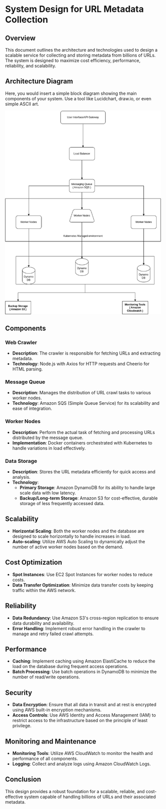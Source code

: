 # System Design for URL Metadata Collection

## Overview
This document outlines the architecture and technologies used to design a scalable service for collecting and storing metadata from billions of URLs. The system is designed to maximize cost efficiency, performance, reliability, and scalability.

## Architecture Diagram
Here, you would insert a simple block diagram showing the main components of your system. Use a tool like Lucidchart, draw.io, or even simple ASCII art.

![Architecture Diagram](BRIDG.drawio.png)

## Components

### Web Crawler
- **Description**: The crawler is responsible for fetching URLs and extracting metadata.
- **Technology**: Node.js with Axios for HTTP requests and Cheerio for HTML parsing.

### Message Queue
- **Description**: Manages the distribution of URL crawl tasks to various worker nodes.
- **Technology**: Amazon SQS (Simple Queue Service) for its scalability and ease of integration.

### Worker Nodes
- **Description**: Perform the actual task of fetching and processing URLs distributed by the message queue.
- **Implementation**: Docker containers orchestrated with Kubernetes to handle variations in load effectively.

### Data Storage
- **Description**: Stores the URL metadata efficiently for quick access and analysis.
- **Technology**:
  - **Primary Storage**: Amazon DynamoDB for its ability to handle large scale data with low latency.
  - **Backup/Long-term Storage**: Amazon S3 for cost-effective, durable storage of less frequently accessed data.

## Scalability
- **Horizontal Scaling**: Both the worker nodes and the database are designed to scale horizontally to handle increases in load.
- **Auto-scaling**: Utilize AWS Auto Scaling to dynamically adjust the number of active worker nodes based on the demand.

## Cost Optimization
- **Spot Instances**: Use EC2 Spot Instances for worker nodes to reduce costs.
- **Data Transfer Optimization**: Minimize data transfer costs by keeping traffic within the AWS network.

## Reliability
- **Data Redundancy**: Use Amazon S3's cross-region replication to ensure data durability and availability.
- **Error Handling**: Implement robust error handling in the crawler to manage and retry failed crawl attempts.

## Performance
- **Caching**: Implement caching using Amazon ElastiCache to reduce the load on the database during frequent access operations.
- **Batch Processing**: Use batch operations in DynamoDB to minimize the number of read/write operations.

## Security
- **Data Encryption**: Ensure that all data in transit and at rest is encrypted using AWS built-in encryption mechanisms.
- **Access Controls**: Use AWS Identity and Access Management (IAM) to restrict access to the infrastructure based on the principle of least privilege.

## Monitoring and Maintenance
- **Monitoring Tools**: Utilize AWS CloudWatch to monitor the health and performance of all components.
- **Logging**: Collect and analyze logs using Amazon CloudWatch Logs.

## Conclusion
This design provides a robust foundation for a scalable, reliable, and cost-effective system capable of handling billions of URLs and their associated metadata.

